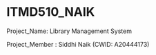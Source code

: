 # ITMD510_NAIK

Project_Name: Library Management System 

Project_Member : Siddhi Naik (CWID: A20444173)
